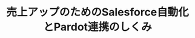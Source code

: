 ---
key: admin_2
title: 売上アップのためのSalesforce自動化とPardot連携のしくみ
format: keynote
tags:
  - blaze
speakers:
  - mayumi_inaba
presentation: 
draft: false
---